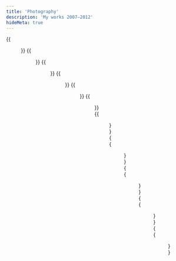 ```yaml
---
title: 'Photography'
description: 'My works 2007–2012'
hideMeta: true
---
```


{{<figure src="/img/photography/der-hohe-norden.jpg" alt="Der hohe Norden" title="Der hohe Norden" width="500">}}
{{<figure src="/img/photography/driven.jpg" alt="Driven" title="Driven" width="500">}}
{{<figure src="/img/photography/island-1.jpg" alt="Island 1" title="Island 1" width="500">}}
{{<figure src="/img/photography/island-2.jpg" alt="Island 2" title="Island 2" width="500">}}
{{<figure src="/img/photography/island-3.jpg" alt="Island 3" title="Island 3" width="500">}}
{{<figure src="/img/photography/lass-mich.jpg" alt="Lass mich" title="Lass mich" width="500">}}
{{<figure src="/img/photography/novosibirsk-1.jpg" alt="Novosibirsk 1" title="Novosibirsk 1" width="500">}}
{{<figure src="/img/photography/novosibirsk-2.jpg" alt="Novosibirsk 2" title="Novosibirsk 2" width="500">}}
{{<figure src="/img/photography/paragraph-49.jpg" alt="Paragraph 49" title="Paragraph 49" width="500">}}
{{<figure src="/img/photography/spree.jpg" alt="Spree" title="Spree" width="500">}}
{{<figure src="/img/photography/traeume-werden-realitaet.jpg" alt="Träume werden Realität" title="Träume werden Realität" width="500">}}